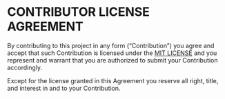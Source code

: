 # CONTRIBUTOR LICENSE AGREEMENT

By contributing to this project in any form (“Contribution”) you agree and
accept that such Contribution is licensed under the [MIT LICENSE](LICENSE) and
you represent and warrant that you are authorized to submit your Contribution
accordingly.

Except for the license granted in this Agreement you reserve all right, title,
and interest in and to your Contribution.
